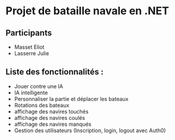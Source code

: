 # Projet de bataille navale en .NET

## Participants
 - Masset Eliot
 - Lasserre Julie

## Liste des fonctionnalités :

 - Jouer contre une IA
 - IA intelligente
 - Personnaliser la partie et déplacer les bateaux
 - Rotations des bateaux
 - affichage des navires touchés
 - affichage des navires coulés
 - affichage des navires manqués
 - Gestion des utilisateurs (Inscription, login, logout avec Auth0)